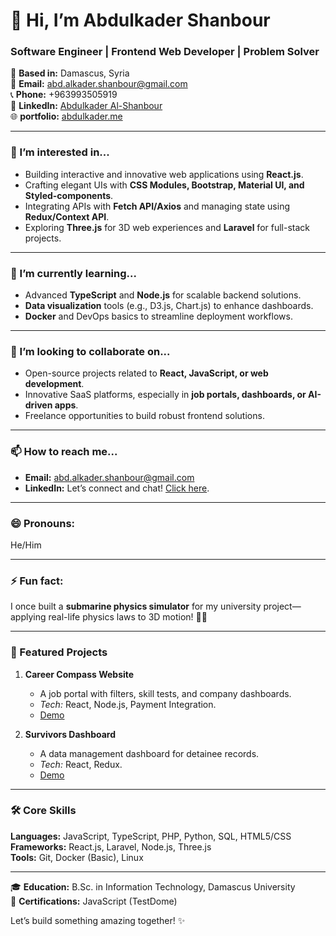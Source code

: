# 👋 Hi, I’m Abdulkader Shanbour

### Software Engineer | Frontend Web Developer | Problem Solver

📍 **Based in:** Damascus, Syria  
📧 **Email:** abd.alkader.shanbour@gmail.com  
📞 **Phone:** +963993505919  
🔗 **LinkedIn:** [Abdulkader Al-Shanbour](https://www.linkedin.com/in/abdulkader-al-shanbour-553546263)  
🌐 **portfolio:** [abdulkader.me](https://abdulkader_shanbour.me/)

---

### 👀 I’m interested in...
- Building interactive and innovative web applications using **React.js**.  
- Crafting elegant UIs with **CSS Modules, Bootstrap, Material UI, and Styled-components**.  
- Integrating APIs with **Fetch API/Axios** and managing state using **Redux/Context API**.  
- Exploring **Three.js** for 3D web experiences and **Laravel** for full-stack projects.  

---

### 🌱 I’m currently learning...
- Advanced **TypeScript** and **Node.js** for scalable backend solutions.  
- **Data visualization** tools (e.g., D3.js, Chart.js) to enhance dashboards.  
- **Docker** and DevOps basics to streamline deployment workflows.  

---

### 💞️ I’m looking to collaborate on...
- Open-source projects related to **React, JavaScript, or web development**.  
- Innovative SaaS platforms, especially in **job portals, dashboards, or AI-driven apps**.  
- Freelance opportunities to build robust frontend solutions.  

---

### 📫 How to reach me...
- **Email:** abd.alkader.shanbour@gmail.com  
- **LinkedIn:** Let’s connect and chat! [Click here](https://www.linkedin.com/in/abdulkader-al-shanbour-553546263).  

---

### 😄 Pronouns:  
He/Him  

---

### ⚡ Fun fact:  
I once built a **submarine physics simulator** for my university project—applying real-life physics laws to 3D motion! 🚢🌊  

---

### 🚀 Featured Projects  
1. **Career Compass Website**  
   - A job portal with filters, skill tests, and company dashboards.  
   - *Tech:* React, Node.js, Payment Integration.  
   - [Demo](https://drive.google.com/file/d/1DCGkzNJD5GAyi8bCkm1F88qMg9jcKKvQ/view)  

2. **Survivors Dashboard**  
   - A data management dashboard for detainee records.  
   - *Tech:* React, Redux.  
   - [Demo](https://drive.google.com/file/d/1Drw7SPaVGvYaEI04YFPR2kTqjnQrn7j1/view)  

---

### 🛠️ Core Skills  
**Languages:** JavaScript, TypeScript, PHP, Python, SQL, HTML5/CSS  
**Frameworks:** React.js, Laravel, Node.js, Three.js  
**Tools:** Git, Docker (Basic), Linux  

---

🎓 **Education:** B.Sc. in Information Technology, Damascus University  
📜 **Certifications:** JavaScript (TestDome)  

Let’s build something amazing together! ✨  
<!---
abd-shan/abd-shan is a ✨ special ✨ repository because its `README.md` (this file) appears on your GitHub profile.
You can click the Preview link to take a look at your changes.
--->
